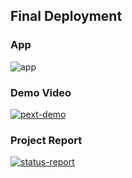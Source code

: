 ## Final Deployment

### App
<img src="https://i.ibb.co/PsLQCxS/app.png" alt="app" border="0">

### Demo Video
<a href="https://drive.google.com/file/d/1kXj7G06M4sW5fUVO6cgxfja7IhS64g1h/view" target="_blank">
    <img src="https://i.ibb.co/q0DvqVp/pext-home.png" alt="pext-demo" border="0">
</a>

### Project Report
<a href="https://drive.google.com/file/d/1kXj7G06M4sW5fUVO6cgxfja7IhS64g1h/view" target="_blank">
    <img src="https://i.ibb.co/Xjrvqvv/status-report.png" alt="status-report" border="0">
</a>